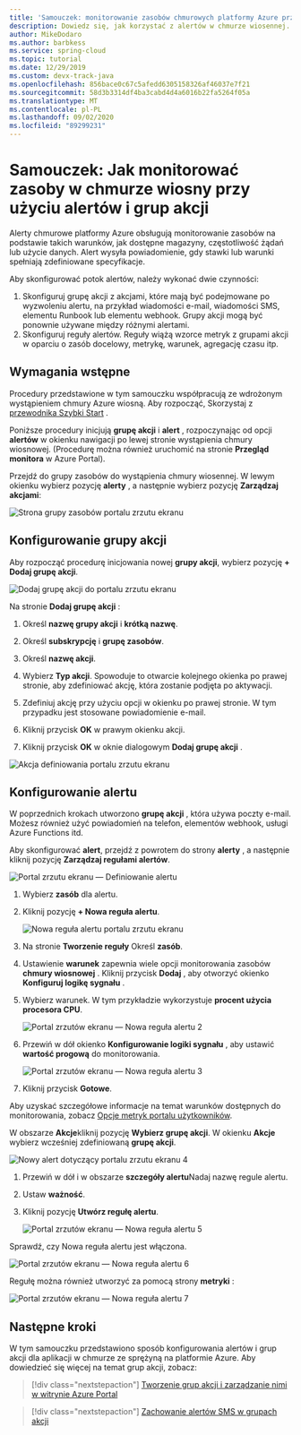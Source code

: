 ```yaml
---
title: 'Samouczek: monitorowanie zasobów chmurowych platformy Azure przy użyciu alertów i grup akcji | Microsoft Docs'
description: Dowiedz się, jak korzystać z alertów w chmurze wiosennej.
author: MikeDodaro
ms.author: barbkess
ms.service: spring-cloud
ms.topic: tutorial
ms.date: 12/29/2019
ms.custom: devx-track-java
ms.openlocfilehash: 856bace0c67c5afedd6305158326af46037e7f21
ms.sourcegitcommit: 58d3b3314df4ba3cabd4d4a6016b22fa5264f05a
ms.translationtype: MT
ms.contentlocale: pl-PL
ms.lasthandoff: 09/02/2020
ms.locfileid: "89299231"
---
```

# <a name="tutorial-how-to-monitor-spring-cloud-resources-using-alerts-and-action-groups"></a>Samouczek: Jak monitorować zasoby w chmurze wiosny przy użyciu alertów i grup akcji

Alerty chmurowe platformy Azure obsługują monitorowanie zasobów na podstawie takich warunków, jak dostępne magazyny, częstotliwość żądań lub użycie danych. Alert wysyła powiadomienie, gdy stawki lub warunki spełniają zdefiniowane specyfikacje.

Aby skonfigurować potok alertów, należy wykonać dwie czynności: 
1. Skonfiguruj grupę akcji z akcjami, które mają być podejmowane po wyzwoleniu alertu, na przykład wiadomości e-mail, wiadomości SMS, elementu Runbook lub elementu webhook. Grupy akcji mogą być ponownie używane między różnymi alertami.
2. Skonfiguruj reguły alertów. Reguły wiążą wzorce metryk z grupami akcji w oparciu o zasób docelowy, metrykę, warunek, agregację czasu itp.

## <a name="prerequisites"></a>Wymagania wstępne

Procedury przedstawione w tym samouczku współpracują ze wdrożonym wystąpieniem chmury Azure wiosną.  Aby rozpocząć, Skorzystaj z [przewodnika Szybki Start](spring-cloud-quickstart.md) .

Poniższe procedury inicjują **grupę akcji** i **alert** , rozpoczynając od opcji **alertów** w okienku nawigacji po lewej stronie wystąpienia chmury wiosnowej. (Procedurę można również uruchomić na stronie **Przegląd monitora** w Azure Portal). 

Przejdź do grupy zasobów do wystąpienia chmury wiosennej. W lewym okienku wybierz pozycję **alerty** , a następnie wybierz pozycję **Zarządzaj akcjami**:

![Strona grupy zasobów portalu zrzutu ekranu](media/alerts-action-groups/action-1-a.png)

## <a name="set-up-action-group"></a>Konfigurowanie grupy akcji

Aby rozpocząć procedurę inicjowania nowej **grupy akcji**, wybierz pozycję **+ Dodaj grupę akcji**.

![Dodaj grupę akcji do portalu zrzutu ekranu](media/alerts-action-groups/action-1.png)

Na stronie **Dodaj grupę akcji** :

 1. Określ **nazwę grupy akcji** i **krótką nazwę**.

 1. Określ **subskrypcję** i **grupę zasobów**.

 1. Określ **nazwę akcji**.

 1. Wybierz **Typ akcji**.  Spowoduje to otwarcie kolejnego okienka po prawej stronie, aby zdefiniować akcję, która zostanie podjęta po aktywacji.

 1. Zdefiniuj akcję przy użyciu opcji w okienku po prawej stronie.  W tym przypadku jest stosowane powiadomienie e-mail.

 1. Kliknij przycisk **OK** w prawym okienku akcji.

 1. Kliknij przycisk **OK** w oknie dialogowym **Dodaj grupę akcji** . 

  ![Akcja definiowania portalu zrzutu ekranu](media/alerts-action-groups/action-2.png)

## <a name="set-up-alert"></a>Konfigurowanie alertu 

W poprzednich krokach utworzono **grupę akcji** , która używa poczty e-mail. Możesz również użyć powiadomień na telefon, elementów webhook, usługi Azure Functions itd.  

Aby skonfigurować **alert**, przejdź z powrotem do strony **alerty** , a następnie kliknij pozycję **Zarządzaj regułami alertów**.

  ![Portal zrzutu ekranu — Definiowanie alertu](media/alerts-action-groups/alerts-2.png)

1. Wybierz **zasób** dla alertu.

1. Kliknij pozycję **+ Nowa reguła alertu**.

   ![Nowa reguła alertu portalu zrzutu ekranu](media/alerts-action-groups/alerts-3.png)

1. Na stronie **Tworzenie reguły** Określ **zasób**.

1. Ustawienie **warunek** zapewnia wiele opcji monitorowania zasobów **chmury wiosnowej** .  Kliknij przycisk **Dodaj** , aby otworzyć okienko **Konfiguruj logikę sygnału** .

1. Wybierz warunek. W tym przykładzie wykorzystuje **procent użycia procesora CPU**.

   ![Portal zrzutów ekranu — Nowa reguła alertu 2](media/alerts-action-groups/alerts-3-1.png)

1. Przewiń w dół okienko **Konfigurowanie logiki sygnału** , aby ustawić **wartość progową** do monitorowania.

   ![Portal zrzutów ekranu — Nowa reguła alertu 3](media/alerts-action-groups/alerts-3-2.png)

1. Kliknij przycisk **Gotowe**.

Aby uzyskać szczegółowe informacje na temat warunków dostępnych do monitorowania, zobacz [Opcje metryk portalu użytkowników](spring-cloud-concept-metrics.md#user-metrics-options).

 W obszarze **Akcje**kliknij pozycję **Wybierz grupę akcji**. W okienku **Akcje** wybierz wcześniej zdefiniowaną **grupę akcji**.

   ![Nowy alert dotyczący portalu zrzutu ekranu 4](media/alerts-action-groups/alerts-3-3.png) 

1. Przewiń w dół i w obszarze **szczegóły alertu**Nadaj nazwę regule alertu.

1. Ustaw **ważność**.

1. Kliknij pozycję **Utwórz regułę alertu**.

   ![Portal zrzutów ekranu — Nowa reguła alertu 5](media/alerts-action-groups/alerts-3-4.png)

Sprawdź, czy Nowa reguła alertu jest włączona.

   ![Portal zrzutów ekranu — Nowa reguła alertu 6](media/alerts-action-groups/alerts-4.png)

Regułę można również utworzyć za pomocą strony **metryki** :

   ![Portal zrzutów ekranu — Nowa reguła alertu 7](media/alerts-action-groups/alerts-5.png)

## <a name="next-steps"></a>Następne kroki

W tym samouczku przedstawiono sposób konfigurowania alertów i grup akcji dla aplikacji w chmurze ze sprężyną na platformie Azure. Aby dowiedzieć się więcej na temat grup akcji, zobacz:

> [!div class="nextstepaction"]
> [Tworzenie grup akcji i zarządzanie nimi w witrynie Azure Portal](https://docs.microsoft.com/azure/azure-monitor/platform/action-groups)

> [!div class="nextstepaction"]
> [Zachowanie alertów SMS w grupach akcji](https://docs.microsoft.com/azure/azure-monitor/platform/alerts-sms-behavior)
